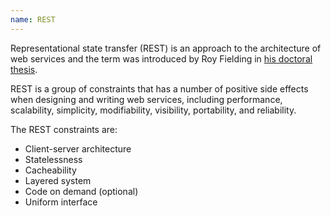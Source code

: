 ```yaml
---
name: REST
---
```

Representational state transfer (REST) is an approach to the architecture of web services and the term was introduced by Roy Fielding in [his doctoral thesis](https://www.ics.uci.edu/~fielding/pubs/dissertation/rest_arch_style.htm).

REST is a group of constraints that has a number of positive side effects when designing and writing web services, including performance, scalability, simplicity, modifiability, visibility, portability, and reliability.

The REST constraints are:

- Client-server architecture
- Statelessness
- Cacheability
- Layered system
- Code on demand (optional)
- Uniform interface
